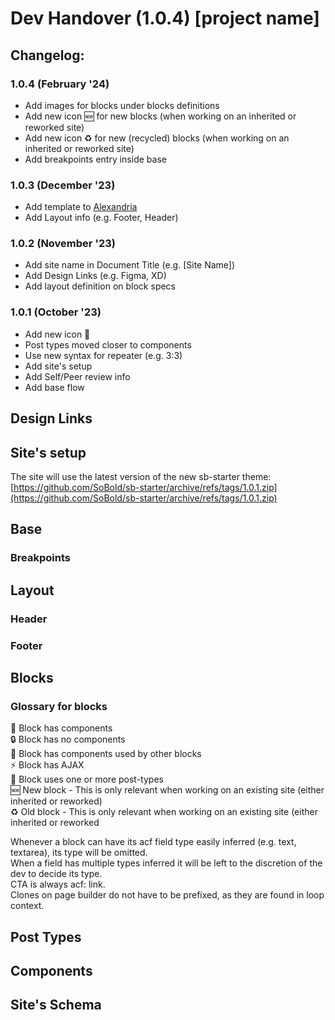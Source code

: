 # Dev Handover (1.0.4) [project name]

## Changelog:
### 1.0.4 (February '24)
*   Add images for blocks under blocks definitions
*   Add new icon 🆕 for new blocks (when working on an inherited or reworked site)
*   Add new icon ♻️ for new (recycled) blocks (when working on an inherited or reworked site)
*   Add breakpoints entry inside base
### 1.0.3 (December '23)
*   Add template to [Alexandria](https://github.com/2leonardo/Alexandria)
*   Add Layout info (e.g. Footer, Header)
### 1.0.2 (November '23)
*   Add site name in Document Title (e.g. \[Site Name\])
*   Add Design Links (e.g. Figma, XD)
*   Add layout definition on block specs
### 1.0.1 (October '23)
*   Add new icon 📮
*   Post types moved closer to components
*   Use new syntax for repeater (e.g. 3:3)
*   Add site's setup
*   Add Self/Peer review info
*   Add base flow
## Design Links
## Site's setup
The site will use the latest version of the new sb-starter theme:
[https://github.com/SoBold/sb-starter/archive/refs/tags/1.0.1.zip](https://github.com/SoBold/sb-starter/archive/refs/tags/1.0.1.zip)

## Base
### Breakpoints
## Layout
### Header
### Footer
## Blocks
### Glossary for blocks
🔗 Block has components\
🔒 Block has no components\
🧩 Block has components used by other blocks\
⚡ Block has AJAX\
📮 Block uses one or more post-types\
🆕 New block - This is only relevant when working on an existing site (either inherited or reworked)\
♻️ Old block - This is only relevant when working on an existing site (either inherited or reworked

Whenever a block can have its acf field type easily inferred (e.g. text, textarea), its type will be omitted.\
When a field has multiple types inferred it will be left to the discretion of the dev to decide its type.\
CTA is always acf: link.\
Clones on page builder do not have to be prefixed, as they are found in loop context.
## Post Types
## Components
## Site's Schema
